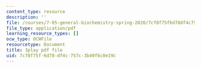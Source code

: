 ```yaml
---
content_type: resource
description: ''
file: /courses/7-05-general-biochemistry-spring-2020/7cf8f75f6d78df4c757c3b49f6c0e19c_2Q1GUhhc9is.pdf
file_type: application/pdf
learning_resource_types: []
ocw_type: OCWFile
resourcetype: Document
title: 3play pdf file
uid: 7cf8f75f-6d78-df4c-757c-3b49f6c0e19c
---
```


